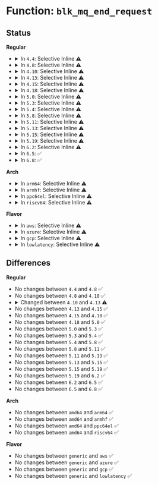 # Function: <code>blk_mq_end_request</code>

## Status
<b>Regular</b>
<ul>
<li>
<details>
<summary>In <code>4.4</code>: Selective Inline ⚠️</summary>

```c
void blk_mq_end_request(struct request *rq, int error);
```

**Collision:** Unique Global

**Inline:** Selective

**Transformation:** False

**Instances:**

```
In block/blk-mq.c (ffffffff813c3fc0)
Location: block/blk-mq.c:318
Inline: True
Direct callers:
  - block/blk-flush.c:blk_flush_complete_seq
  - block/blk-flush.c:blk_insert_flush
  - block/blk-mq.c:blk_mq_abort_requeue_list
  - block/blk-mq.c:__blk_mq_run_hw_queue
  - block/blk-mq.c:__blk_mq_run_hw_queue
  - block/blk-mq.c:blk_mq_make_request
  - drivers/block/virtio_blk.c:virtblk_request_done
  - drivers/md/dm.c:dm_softirq_done
  - drivers/md/dm.c:dm_softirq_done
```
**Symbols:**

```
ffffffff813c3fc0-ffffffff813c4021: blk_mq_end_request (STB_GLOBAL)
```
</details>
</li>
<li>
<details>
<summary>In <code>4.8</code>: Selective Inline ⚠️</summary>

```c
void blk_mq_end_request(struct request *rq, int error);
```

**Collision:** Unique Global

**Inline:** Selective

**Transformation:** False

**Instances:**

```
In block/blk-mq.c (ffffffff814076e0)
Location: block/blk-mq.c:374
Inline: True
Direct callers:
  - block/blk-flush.c:blk_insert_flush
  - block/blk-flush.c:blk_flush_complete_seq
  - block/blk-mq.c:blk_mq_make_request
  - block/blk-mq.c:__blk_mq_run_hw_queue
  - block/blk-mq.c:__blk_mq_run_hw_queue
  - block/blk-mq.c:blk_mq_abort_requeue_list
  - drivers/block/virtio_blk.c:virtblk_request_done
  - drivers/block/xen-blkfront.c:blkfront_resume
  - drivers/md/dm-rq.c:dm_softirq_done
  - drivers/md/dm-rq.c:dm_softirq_done
```
**Symbols:**

```
ffffffff814076e0-ffffffff81407741: blk_mq_end_request (STB_GLOBAL)
```
</details>
</li>
<li>
<details>
<summary>In <code>4.10</code>: Selective Inline ⚠️</summary>

```c
void blk_mq_end_request(struct request *rq, int error);
```

**Collision:** Unique Global

**Inline:** Selective

**Transformation:** False

**Instances:**

```
In block/blk-mq.c (ffffffff814222a0)
Location: block/blk-mq.c:371
Inline: True
Direct callers:
  - block/blk-flush.c:blk_insert_flush
  - block/blk-flush.c:blk_flush_complete_seq
  - block/blk-mq.c:blk_mq_try_issue_directly
  - block/blk-mq.c:blk_mq_dispatch_rq_list
  - block/blk-mq.c:blk_mq_dispatch_rq_list
  - block/blk-mq.c:blk_mq_abort_requeue_list
  - drivers/block/xen-blkfront.c:blkfront_resume
  - drivers/md/dm-rq.c:dm_softirq_done
  - drivers/md/dm-rq.c:dm_softirq_done
```
**Symbols:**

```
ffffffff814222a0-ffffffff81422317: blk_mq_end_request (STB_GLOBAL)
```
</details>
</li>
<li>
<details>
<summary>In <code>4.13</code>: Selective Inline ⚠️</summary>

```c
void blk_mq_end_request(struct request *rq, blk_status_t error);
```

**Collision:** Unique Global

**Inline:** Selective

**Transformation:** False

**Instances:**

```
In block/blk-mq.c (ffffffff81430980)
Location: block/blk-mq.c:472
Inline: True
Direct callers:
  - block/blk-flush.c:blk_insert_flush
  - block/blk-flush.c:blk_flush_complete_seq
  - block/blk-mq.c:__blk_mq_try_issue_directly
  - block/blk-mq.c:blk_mq_dispatch_rq_list
  - drivers/block/loop.c:lo_complete_rq
  - drivers/block/loop.c:lo_complete_rq
  - drivers/block/xen-blkfront.c:blkfront_resume
  - drivers/block/xen-blkfront.c:blkif_complete_rq
```
**Symbols:**

```
ffffffff81430980-ffffffff814309fb: blk_mq_end_request (STB_GLOBAL)
```
</details>
</li>
<li>
<details>
<summary>In <code>4.15</code>: Selective Inline ⚠️</summary>

```c
void blk_mq_end_request(struct request *rq, blk_status_t error);
```

**Collision:** Unique Global

**Inline:** Selective

**Transformation:** False

**Instances:**

```
In block/blk-mq.c (ffffffff8145bfa0)
Location: block/blk-mq.c:514
Inline: True
Direct callers:
  - block/blk-flush.c:blk_insert_flush
  - block/blk-flush.c:blk_flush_complete_seq
  - block/blk-mq.c:__blk_mq_try_issue_directly
  - block/blk-mq.c:blk_mq_dispatch_rq_list
  - drivers/block/loop.c:lo_complete_rq
  - drivers/block/loop.c:lo_complete_rq
  - drivers/block/xen-blkfront.c:blkfront_resume
  - drivers/block/xen-blkfront.c:blkif_complete_rq
```
**Symbols:**

```
ffffffff8145bfa0-ffffffff8145c021: blk_mq_end_request (STB_GLOBAL)
```
</details>
</li>
<li>
<details>
<summary>In <code>4.18</code>: Selective Inline ⚠️</summary>

```c
void blk_mq_end_request(struct request *rq, blk_status_t error);
```

**Collision:** Unique Global

**Inline:** Selective

**Transformation:** False

**Instances:**

```
In block/blk-mq.c (ffffffff8148fa10)
Location: block/blk-mq.c:542
Inline: True
Direct callers:
  - block/blk-flush.c:blk_insert_flush
  - block/blk-flush.c:blk_flush_complete_seq
  - block/blk-mq.c:blk_mq_try_issue_directly
  - block/blk-mq.c:blk_mq_dispatch_rq_list
  - drivers/block/loop.c:lo_complete_rq
  - drivers/block/xen-blkfront.c:blkfront_resume
  - drivers/block/xen-blkfront.c:blkif_complete_rq
```
**Symbols:**

```
ffffffff8148fa10-ffffffff8148faed: blk_mq_end_request (STB_GLOBAL)
```
</details>
</li>
<li>
<details>
<summary>In <code>5.0</code>: Selective Inline ⚠️</summary>

```c
void blk_mq_end_request(struct request *rq, blk_status_t error);
```

**Collision:** Unique Global

**Inline:** Selective

**Transformation:** False

**Instances:**

```
In block/blk-mq.c (ffffffff814a9250)
Location: block/blk-mq.c:560
Inline: True
Direct callers:
  - block/blk-flush.c:blk_insert_flush
  - block/blk-flush.c:blk_flush_complete_seq
  - block/blk-mq.c:blk_mq_try_issue_directly
  - block/blk-mq.c:blk_mq_dispatch_rq_list
  - block/bsg-lib.c:bsg_teardown_job
  - drivers/block/loop.c:lo_complete_rq
  - drivers/block/xen-blkfront.c:blkfront_resume
  - drivers/block/xen-blkfront.c:blkif_complete_rq
```
**Symbols:**

```
ffffffff814a9250-ffffffff814a937f: blk_mq_end_request (STB_GLOBAL)
```
</details>
</li>
<li>
<details>
<summary>In <code>5.3</code>: Selective Inline ⚠️</summary>

```c
void blk_mq_end_request(struct request *rq, blk_status_t error);
```

**Collision:** Unique Global

**Inline:** Selective

**Transformation:** False

**Instances:**

```
In block/blk-mq.c (ffffffff814d6f40)
Location: block/blk-mq.c:555
Inline: True
Direct callers:
  - block/blk-flush.c:blk_insert_flush
  - block/blk-flush.c:blk_flush_complete_seq
  - block/blk-mq.c:blk_mq_try_issue_list_directly
  - block/blk-mq.c:blk_mq_try_issue_directly
  - block/blk-mq.c:blk_mq_dispatch_rq_list
  - block/bsg-lib.c:bsg_teardown_job
  - drivers/block/loop.c:lo_complete_rq
  - drivers/block/xen-blkfront.c:blkfront_resume
  - drivers/block/xen-blkfront.c:blkif_complete_rq
```
**Symbols:**

```
ffffffff814d6f40-ffffffff814d706b: blk_mq_end_request (STB_GLOBAL)
```
</details>
</li>
<li>
<details>
<summary>In <code>5.4</code>: Selective Inline ⚠️</summary>

```c
void blk_mq_end_request(struct request *rq, blk_status_t error);
```

**Collision:** Unique Global

**Inline:** Selective

**Transformation:** False

**Instances:**

```
In block/blk-mq.c (ffffffff814f02c0)
Location: block/blk-mq.c:566
Inline: True
Direct callers:
  - block/blk-flush.c:blk_insert_flush
  - block/blk-flush.c:blk_flush_complete_seq
  - block/blk-mq.c:blk_mq_try_issue_list_directly
  - block/blk-mq.c:blk_mq_try_issue_directly
  - block/blk-mq.c:blk_mq_dispatch_rq_list
  - block/bsg-lib.c:bsg_teardown_job
  - drivers/block/loop.c:lo_complete_rq
  - drivers/block/xen-blkfront.c:blkfront_resume
  - drivers/block/xen-blkfront.c:blkif_complete_rq
```
**Symbols:**

```
ffffffff814f02c0-ffffffff814f03ed: blk_mq_end_request (STB_GLOBAL)
```
</details>
</li>
<li>
<details>
<summary>In <code>5.8</code>: Selective Inline ⚠️</summary>

```c
void blk_mq_end_request(struct request *rq, blk_status_t error);
```

**Collision:** Unique Global

**Inline:** Selective

**Transformation:** False

**Instances:**

```
In block/blk-mq.c (ffffffff81552a59)
Location: block/blk-mq.c:569
Inline: True
Inline callers:
  - block/blk-mq.c:blk_mq_try_issue_list_directly
  - block/blk-mq.c:blk_mq_try_issue_list_directly
Direct callers:
  - block/blk-flush.c:blk_insert_flush
  - block/blk-flush.c:blk_flush_complete_seq
  - block/blk-mq.c:blk_mq_try_issue_directly
  - block/blk-mq.c:blk_mq_dispatch_rq_list
  - block/bsg-lib.c:bsg_complete
  - drivers/block/loop.c:lo_complete_rq
  - drivers/block/xen-blkfront.c:blkfront_resume
  - drivers/block/xen-blkfront.c:blkif_complete_rq
  - drivers/md/dm-rq.c:dm_done
```
**Symbols:**

```
ffffffff8154f9c0-ffffffff8154faef: blk_mq_end_request (STB_GLOBAL)
```
</details>
</li>
<li>
<details>
<summary>In <code>5.11</code>: Selective Inline ⚠️</summary>

```c
void blk_mq_end_request(struct request *rq, blk_status_t error);
```

**Collision:** Unique Global

**Inline:** Selective

**Transformation:** False

**Instances:**

```
In block/blk-mq.c (ffffffff8156eb0c)
Location: block/blk-mq.c:562
Inline: True
Inline callers:
  - block/blk-mq.c:blk_mq_try_issue_list_directly
  - block/blk-mq.c:blk_mq_try_issue_list_directly
Direct callers:
  - block/blk-flush.c:blk_insert_flush
  - block/blk-flush.c:blk_flush_complete_seq
  - block/blk-mq.c:blk_mq_try_issue_directly
  - block/blk-mq.c:blk_mq_dispatch_rq_list
  - block/bsg-lib.c:bsg_complete
  - drivers/block/loop.c:lo_complete_rq
  - drivers/block/xen-blkfront.c:blkfront_resume
  - drivers/block/xen-blkfront.c:blkif_complete_rq
  - drivers/md/dm-rq.c:dm_done
```
**Symbols:**

```
ffffffff8156bed0-ffffffff8156c002: blk_mq_end_request (STB_GLOBAL)
```
</details>
</li>
<li>
<details>
<summary>In <code>5.13</code>: Selective Inline ⚠️</summary>

```c
void blk_mq_end_request(struct request *rq, blk_status_t error);
```

**Collision:** Unique Global

**Inline:** Selective

**Transformation:** False

**Instances:**

```
In block/blk-mq.c (ffffffff815766ec)
Location: block/blk-mq.c:563
Inline: True
Inline callers:
  - block/blk-mq.c:blk_mq_try_issue_list_directly
  - block/blk-mq.c:blk_mq_try_issue_list_directly
Direct callers:
  - block/blk-flush.c:blk_insert_flush
  - block/blk-flush.c:blk_flush_complete_seq
  - block/blk-mq.c:blk_mq_try_issue_directly
  - block/blk-mq.c:blk_mq_dispatch_rq_list
  - block/bsg-lib.c:bsg_complete
  - drivers/block/loop.c:lo_complete_rq
  - drivers/block/xen-blkfront.c:blkfront_resume
  - drivers/block/xen-blkfront.c:blkif_complete_rq
  - drivers/md/dm-rq.c:dm_done
```
**Symbols:**

```
ffffffff81574580-ffffffff815746b2: blk_mq_end_request (STB_GLOBAL)
```
</details>
</li>
<li>
<details>
<summary>In <code>5.15</code>: Selective Inline ⚠️</summary>

```c
void blk_mq_end_request(struct request *rq, blk_status_t error);
```

**Collision:** Unique Global

**Inline:** Selective

**Transformation:** False

**Instances:**

```
In block/blk-mq.c (ffffffff815db33c)
Location: block/blk-mq.c:570
Inline: True
Inline callers:
  - block/blk-mq.c:blk_mq_try_issue_list_directly
Direct callers:
  - block/blk-flush.c:blk_insert_flush
  - block/blk-flush.c:blk_flush_complete_seq
  - block/blk-mq.c:blk_mq_try_issue_directly
  - block/blk-mq.c:blk_mq_dispatch_rq_list
  - block/bsg-lib.c:bsg_complete
  - drivers/block/loop.c:lo_complete_rq
  - drivers/block/xen-blkfront.c:blkfront_resume
  - drivers/block/xen-blkfront.c:blkif_complete_rq
```
**Symbols:**

```
ffffffff815d8a30-ffffffff815d8b62: blk_mq_end_request (STB_GLOBAL)
```
</details>
</li>
<li>
<details>
<summary>In <code>5.19</code>: Selective Inline ⚠️</summary>

```c
void blk_mq_end_request(struct request *rq, blk_status_t error);
```

**Collision:** Unique Global

**Inline:** Selective

**Transformation:** False

**Instances:**

```
In block/blk-mq.c (ffffffff816894ca)
Location: block/blk-mq.c:942
Inline: True
Inline callers:
  - block/blk-mq.c:blk_mq_try_issue_list_directly
Direct callers:
  - block/blk-flush.c:blk_insert_flush
  - block/blk-flush.c:blk_flush_complete_seq
  - block/blk-mq.c:blk_mq_dispatch_rq_list
  - block/bsg-lib.c:bsg_complete
  - drivers/block/loop.c:lo_complete_rq
  - drivers/block/xen-blkfront.c:blkfront_resume
  - drivers/block/xen-blkfront.c:blkif_complete_rq
```
**Symbols:**

```
ffffffff81687220-ffffffff8168737a: blk_mq_end_request (STB_GLOBAL)
```
</details>
</li>
<li>
<details>
<summary>In <code>6.2</code>: Selective Inline ⚠️</summary>

```c
void blk_mq_end_request(struct request *rq, blk_status_t error);
```

**Collision:** Unique Global

**Inline:** Selective

**Transformation:** False

**Instances:**

```
In block/blk-mq.c (ffffffff81747a99)
Location: block/blk-mq.c:1052
Inline: True
Inline callers:
  - block/blk-mq.c:blk_mq_try_issue_list_directly
  - block/blk-mq.c:blk_mq_dispatch_rq_list
Direct callers:
  - block/blk-flush.c:blk_insert_flush
  - block/blk-flush.c:blk_flush_complete_seq
  - block/bsg-lib.c:bsg_complete
  - drivers/block/loop.c:lo_complete_rq
  - drivers/block/xen-blkfront.c:blkfront_resume
  - drivers/block/xen-blkfront.c:blkif_complete_rq
```
**Symbols:**

```
ffffffff81744f80-ffffffff81744fc0: blk_mq_end_request (STB_GLOBAL)
```
</details>
</li>
<li>
<details>
<summary>In <code>6.5</code>: ✅</summary>

```c
void blk_mq_end_request(struct request *rq, blk_status_t error);
```

**Collision:** Unique Global

**Inline:** No

**Transformation:** False

**Instances:**

```
In block/blk-mq.c (ffffffff81780e10)
Location: block/blk-mq.c:1048
Inline: False
Direct callers:
  - block/blk-flush.c:blk_insert_flush
  - block/blk-flush.c:blk_flush_complete_seq
  - block/blk-mq.c:blk_mq_try_issue_list_directly
  - block/blk-mq.c:blk_mq_plug_issue_direct
  - block/blk-mq.c:blk_mq_try_issue_directly
  - block/blk-mq.c:blk_mq_dispatch_rq_list
  - block/bsg-lib.c:bsg_complete
  - drivers/block/loop.c:lo_complete_rq
  - drivers/block/virtio_blk.c:virtblk_poll
  - drivers/block/xen-blkfront.c:blkfront_resume
  - drivers/block/xen-blkfront.c:blkif_complete_rq
```
**Symbols:**

```
ffffffff81780e10-ffffffff81780f27: blk_mq_end_request (STB_GLOBAL)
```
</details>
</li>
<li>
<details>
<summary>In <code>6.8</code>: ✅</summary>

```c
void blk_mq_end_request(struct request *rq, blk_status_t error);
```

**Collision:** Unique Global

**Inline:** No

**Transformation:** False

**Instances:**

```
In block/blk-mq.c (ffffffff817c33d0)
Location: block/blk-mq.c:1058
Inline: False
Direct callers:
  - block/blk-flush.c:blk_insert_flush
  - block/blk-flush.c:blk_flush_complete_seq
  - block/blk-mq.c:blk_mq_try_issue_list_directly
  - block/blk-mq.c:blk_mq_plug_issue_direct
  - block/blk-mq.c:blk_mq_try_issue_directly
  - block/blk-mq.c:blk_mq_dispatch_rq_list
  - block/bsg-lib.c:bsg_complete
  - drivers/block/loop.c:lo_complete_rq
  - drivers/block/virtio_blk.c:virtblk_poll
  - drivers/block/xen-blkfront.c:blkfront_resume
  - drivers/block/xen-blkfront.c:blkif_complete_rq
```
**Symbols:**

```
ffffffff817c33d0-ffffffff817c3525: blk_mq_end_request (STB_GLOBAL)
```
</details>
</li>
</ul>
<b>Arch</b>
<ul>
<li>
<details>
<summary>In <code>arm64</code>: Selective Inline ⚠️</summary>

```c
void blk_mq_end_request(struct request *rq, blk_status_t error);
```

**Collision:** Unique Global

**Inline:** Selective

**Transformation:** False

**Instances:**

```
In block/blk-mq.c (ffff8000105ee6f0)
Location: block/blk-mq.c:566
Inline: True
Direct callers:
  - block/blk-flush.c:blk_insert_flush
  - block/blk-flush.c:blk_flush_complete_seq
  - block/blk-mq.c:blk_mq_try_issue_list_directly
  - block/blk-mq.c:blk_mq_try_issue_directly
  - block/blk-mq.c:blk_mq_dispatch_rq_list
  - block/bsg-lib.c:bsg_job_put
  - drivers/block/loop.c:lo_complete_rq
  - drivers/block/xen-blkfront.c:blkfront_resume
  - drivers/block/xen-blkfront.c:blkif_complete_rq
  - drivers/mmc/core/block.c:mmc_blk_mq_issue_rq
  - drivers/mmc/core/block.c:mmc_blk_mq_issue_rq
  - drivers/mmc/core/block.c:mmc_blk_mq_issue_rq
  - drivers/mmc/core/block.c:mmc_blk_mq_issue_rq
  - drivers/mmc/core/block.c:mmc_blk_cqe_complete_rq
  - drivers/mmc/core/block.c:mmc_blk_cqe_complete_rq
```
**Symbols:**

```
ffff8000105ee6f0-ffff8000105ee834: blk_mq_end_request (STB_GLOBAL)
```
</details>
</li>
<li>
<details>
<summary>In <code>armhf</code>: Selective Inline ⚠️</summary>

```c
void blk_mq_end_request(struct request *rq, blk_status_t error);
```

**Collision:** Unique Global

**Inline:** Selective

**Transformation:** False

**Instances:**

```
In block/blk-mq.c (c079bddc)
Location: block/blk-mq.c:566
Inline: True
Direct callers:
  - block/blk-flush.c:blk_insert_flush
  - block/blk-flush.c:blk_flush_complete_seq
  - block/blk-mq.c:blk_mq_try_issue_list_directly
  - block/blk-mq.c:blk_mq_try_issue_directly
  - block/blk-mq.c:blk_mq_dispatch_rq_list
  - block/bsg-lib.c:bsg_job_put
  - drivers/block/loop.c:lo_complete_rq
  - drivers/mmc/core/block.c:mmc_blk_mq_issue_rq
  - drivers/mmc/core/block.c:mmc_blk_mq_issue_rq
  - drivers/mmc/core/block.c:mmc_blk_mq_issue_rq
  - drivers/mmc/core/block.c:mmc_blk_cqe_complete_rq
  - drivers/mmc/core/block.c:mmc_blk_cqe_complete_rq
```
**Symbols:**

```
c079bddc-c079bf2c: blk_mq_end_request (STB_GLOBAL)
```
</details>
</li>
<li>
<details>
<summary>In <code>ppc64el</code>: Selective Inline ⚠️</summary>

```c
void blk_mq_end_request(struct request *rq, blk_status_t error);
```

**Collision:** Unique Global

**Inline:** Selective

**Transformation:** False

**Instances:**

```
In block/blk-mq.c (c000000000786280)
Location: block/blk-mq.c:566
Inline: True
Direct callers:
  - block/blk-flush.c:blk_insert_flush
  - block/blk-flush.c:blk_flush_complete_seq
  - block/blk-mq.c:blk_mq_try_issue_list_directly
  - block/blk-mq.c:blk_mq_try_issue_directly
  - block/blk-mq.c:blk_mq_dispatch_rq_list
  - block/bsg-lib.c:bsg_job_put
  - drivers/block/loop.c:lo_complete_rq
```
**Symbols:**

```
c000000000786280-c00000000078643c: blk_mq_end_request (STB_GLOBAL)
```
</details>
</li>
<li>
<details>
<summary>In <code>riscv64</code>: Selective Inline ⚠️</summary>

```c
void blk_mq_end_request(struct request *rq, blk_status_t error);
```

**Collision:** Unique Global

**Inline:** Selective

**Transformation:** False

**Instances:**

```
In block/blk-mq.c (ffffffe00042e692)
Location: block/blk-mq.c:566
Inline: True
Direct callers:
  - block/blk-flush.c:blk_insert_flush
  - block/blk-flush.c:blk_flush_complete_seq
  - block/blk-mq.c:blk_mq_try_issue_list_directly
  - block/blk-mq.c:blk_mq_try_issue_directly
  - block/blk-mq.c:blk_mq_dispatch_rq_list
  - block/bsg-lib.c:bsg_teardown_job
  - drivers/block/loop.c:lo_complete_rq
  - drivers/mmc/core/block.c:mmc_blk_mq_issue_rq
  - drivers/mmc/core/block.c:mmc_blk_mq_issue_rq
  - drivers/mmc/core/block.c:mmc_blk_cqe_complete_rq
  - drivers/mmc/core/block.c:mmc_blk_cqe_complete_rq
```
**Symbols:**

```
ffffffe00042e692-ffffffe00042e78c: blk_mq_end_request (STB_GLOBAL)
```
</details>
</li>
</ul>
<b>Flavor</b>
<ul>
<li>
<details>
<summary>In <code>aws</code>: Selective Inline ⚠️</summary>

```c
void blk_mq_end_request(struct request *rq, blk_status_t error);
```

**Collision:** Unique Global

**Inline:** Selective

**Transformation:** False

**Instances:**

```
In block/blk-mq.c (ffffffff814e88a0)
Location: block/blk-mq.c:566
Inline: True
Direct callers:
  - block/blk-flush.c:blk_insert_flush
  - block/blk-flush.c:blk_flush_complete_seq
  - block/blk-mq.c:blk_mq_try_issue_list_directly
  - block/blk-mq.c:blk_mq_try_issue_directly
  - block/blk-mq.c:blk_mq_dispatch_rq_list
  - block/bsg-lib.c:bsg_teardown_job
  - drivers/block/loop.c:lo_complete_rq
  - drivers/block/xen-blkfront.c:blkfront_resume
  - drivers/block/xen-blkfront.c:blkif_complete_rq
  - drivers/nvme/host/core.c:nvme_complete_rq
  - drivers/nvme/host/multipath.c:nvme_failover_req
```
**Symbols:**

```
ffffffff814e88a0-ffffffff814e89cd: blk_mq_end_request (STB_GLOBAL)
```
</details>
</li>
<li>
<details>
<summary>In <code>azure</code>: Selective Inline ⚠️</summary>

```c
void blk_mq_end_request(struct request *rq, blk_status_t error);
```

**Collision:** Unique Global

**Inline:** Selective

**Transformation:** False

**Instances:**

```
In block/blk-mq.c (ffffffff814d8e10)
Location: block/blk-mq.c:566
Inline: True
Direct callers:
  - block/blk-flush.c:blk_insert_flush
  - block/blk-flush.c:blk_flush_complete_seq
  - block/blk-mq.c:blk_mq_try_issue_list_directly
  - block/blk-mq.c:blk_mq_try_issue_directly
  - block/blk-mq.c:blk_mq_dispatch_rq_list
  - block/bsg-lib.c:bsg_teardown_job
  - drivers/block/loop.c:lo_complete_rq
  - drivers/scsi/scsi_transport_fc.c:fc_bsg_job_timeout
  - drivers/nvme/host/core.c:nvme_complete_rq
  - drivers/nvme/host/multipath.c:nvme_failover_req
```
**Symbols:**

```
ffffffff814d8e10-ffffffff814d8f3d: blk_mq_end_request (STB_GLOBAL)
```
</details>
</li>
<li>
<details>
<summary>In <code>gcp</code>: Selective Inline ⚠️</summary>

```c
void blk_mq_end_request(struct request *rq, blk_status_t error);
```

**Collision:** Unique Global

**Inline:** Selective

**Transformation:** False

**Instances:**

```
In block/blk-mq.c (ffffffff814e4930)
Location: block/blk-mq.c:566
Inline: True
Direct callers:
  - block/blk-flush.c:blk_insert_flush
  - block/blk-flush.c:blk_flush_complete_seq
  - block/blk-mq.c:blk_mq_try_issue_list_directly
  - block/blk-mq.c:blk_mq_try_issue_directly
  - block/blk-mq.c:blk_mq_dispatch_rq_list
  - block/bsg-lib.c:bsg_teardown_job
  - drivers/block/loop.c:lo_complete_rq
  - drivers/block/xen-blkfront.c:blkfront_resume
  - drivers/block/xen-blkfront.c:blkif_complete_rq
```
**Symbols:**

```
ffffffff814e4930-ffffffff814e4a5d: blk_mq_end_request (STB_GLOBAL)
```
</details>
</li>
<li>
<details>
<summary>In <code>lowlatency</code>: Selective Inline ⚠️</summary>

```c
void blk_mq_end_request(struct request *rq, blk_status_t error);
```

**Collision:** Unique Global

**Inline:** Selective

**Transformation:** False

**Instances:**

```
In block/blk-mq.c (ffffffff814fde30)
Location: block/blk-mq.c:566
Inline: True
Direct callers:
  - block/blk-flush.c:blk_insert_flush
  - block/blk-flush.c:blk_flush_complete_seq
  - block/blk-mq.c:blk_mq_try_issue_list_directly
  - block/blk-mq.c:blk_mq_try_issue_directly
  - block/blk-mq.c:blk_mq_dispatch_rq_list
  - block/bsg-lib.c:bsg_teardown_job
  - drivers/block/loop.c:lo_complete_rq
  - drivers/block/xen-blkfront.c:blkfront_resume
  - drivers/block/xen-blkfront.c:blkif_complete_rq
```
**Symbols:**

```
ffffffff814fde30-ffffffff814fdf5d: blk_mq_end_request (STB_GLOBAL)
```
</details>
</li>
</ul>

## Differences
<b>Regular</b>
<ul>
<li>
No changes between <code>4.4</code> and <code>4.8</code> ✅
</li>
<li>
No changes between <code>4.8</code> and <code>4.10</code> ✅
</li>
<li>
<details>
<summary>Changed between <code>4.10</code> and <code>4.13</code> ⚠️</summary>
<ul>
<li>
<b>Param type changed. </b>
<code>int error</code> ➡️ <code>blk_status_t error</code>
</li>
</ul>
</details>
</li>
<li>
No changes between <code>4.13</code> and <code>4.15</code> ✅
</li>
<li>
No changes between <code>4.15</code> and <code>4.18</code> ✅
</li>
<li>
No changes between <code>4.18</code> and <code>5.0</code> ✅
</li>
<li>
No changes between <code>5.0</code> and <code>5.3</code> ✅
</li>
<li>
No changes between <code>5.3</code> and <code>5.4</code> ✅
</li>
<li>
No changes between <code>5.4</code> and <code>5.8</code> ✅
</li>
<li>
No changes between <code>5.8</code> and <code>5.11</code> ✅
</li>
<li>
No changes between <code>5.11</code> and <code>5.13</code> ✅
</li>
<li>
No changes between <code>5.13</code> and <code>5.15</code> ✅
</li>
<li>
No changes between <code>5.15</code> and <code>5.19</code> ✅
</li>
<li>
No changes between <code>5.19</code> and <code>6.2</code> ✅
</li>
<li>
No changes between <code>6.2</code> and <code>6.5</code> ✅
</li>
<li>
No changes between <code>6.5</code> and <code>6.8</code> ✅
</li>
</ul>
<b>Arch</b>
<ul>
<li>
No changes between <code>amd64</code> and <code>arm64</code> ✅
</li>
<li>
No changes between <code>amd64</code> and <code>armhf</code> ✅
</li>
<li>
No changes between <code>amd64</code> and <code>ppc64el</code> ✅
</li>
<li>
No changes between <code>amd64</code> and <code>riscv64</code> ✅
</li>
</ul>
<b>Flavor</b>
<ul>
<li>
No changes between <code>generic</code> and <code>aws</code> ✅
</li>
<li>
No changes between <code>generic</code> and <code>azure</code> ✅
</li>
<li>
No changes between <code>generic</code> and <code>gcp</code> ✅
</li>
<li>
No changes between <code>generic</code> and <code>lowlatency</code> ✅
</li>
</ul>
